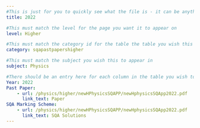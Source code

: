 ```yaml
---
#This is just for you to quickly see what the file is - it can be anything you want
title: 2022

#This must match the level for the page you want it to appear on
level: Higher

#This must match the category id for the table the table you wish this to appear in
category: sqapastpapershigher

#This must match the subject you wish this to appear in
subject: Physics

#There should be an entry here for each column in the table you wish to populate:
Year: 2022
Past Paper:
    - url: /physics/higher/newHPhysicsSQAPP/newHphysicsSQApp2022.pdf
      link_text: Paper
SQA Marking Scheme:
    - url: /physics/higher/newHPhysicsSQAPP/newHphysicsSQApp2022.pdf
      link_text: SQA Solutions
---
```


